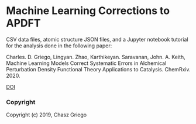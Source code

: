 ﻿Machine Learning Corrections to APDFT
==============================
CSV data files, atomic structure JSON files, and a Jupyter notebook tutorial for the analysis done in the following paper: 

Charles. D. Griego, Lingyan. Zhao, Karthikeyan. Saravanan, John. A. Keith, Machine Learning Models Correct Systematic Errors in Alchemical Perturbation Density Functional Theory Applications to Catalysis. ChemRxiv. 2020.

[DOI](https://doi.org/10.26434/chemrxiv.12251462.v1)

### Copyright

Copyright (c) 2019, Chasz Griego
